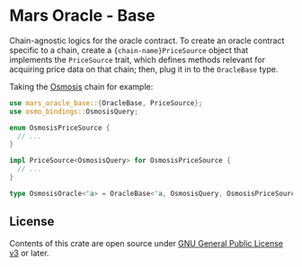 # Mars Oracle - Base

Chain-agnostic logics for the oracle contract. To create an oracle contract specific to a chain, create a `{chain-name}PriceSource` object that implements the `PriceSource` trait, which defines methods relevant for acquiring price data on that chain; then, plug it in to the `OracleBase` type.

Taking the [Osmosis](https://github.com/osmosis-labs/osmosis) chain for example:

```rust
use mars_oracle_base::{OracleBase, PriceSource};
use osmo_bindings::OsmosisQuery;

enum OsmosisPriceSource {
  // ...
}

impl PriceSource<OsmosisQuery> for OsmosisPriceSource {
  // ...
}

type OsmosisOracle<'a> = OracleBase<'a, OsmosisQuery, OsmosisPriceSource>;
```

## License

Contents of this crate are open source under [GNU General Public License v3](../../../LICENSE) or later.
